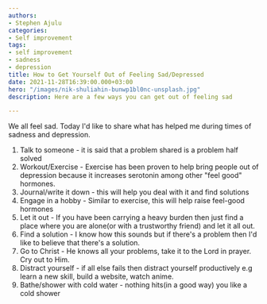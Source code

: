 ```yaml
---
authors:
- Stephen Ajulu
categories:
- Self improvement
tags:
- self improvement
- sadness
- depression
title: How to Get Yourself Out of Feeling Sad/Depressed
date: 2021-11-28T16:39:00.000+03:00
hero: "/images/nik-shuliahin-bunwp1bl0nc-unsplash.jpg"
description: Here are a few ways you can get out of feeling sad

---
```

We all feel sad. Today I'd like to share what has helped me during times of sadness and depression.

1. Talk to someone - it is said that a problem shared is a problem half solved
2. Workout/Exercise - Exercise has been proven to help bring people out of depression because it increases serotonin among other "feel good" hormones.
3. Journal/write it down - this will help you deal with it and find solutions
4. Engage in a hobby - Similar to exercise, this will help raise feel-good hormones
5. Let it out - If you have been carrying a heavy burden then just find a place where you are alone(or with a trustworthy friend) and let it all out.
6. Find a solution - I know how this sounds but if there's a problem then I'd like to believe that there's a solution.
7. Go to Christ - He knows all your problems, take it to the Lord in prayer. Cry out to Him.
8. Distract yourself - if all else fails then distract yourself productively e.g learn a new skill, build a website, watch anime.
9. Bathe/shower with cold water - nothing hits(in a good way) you like a cold shower